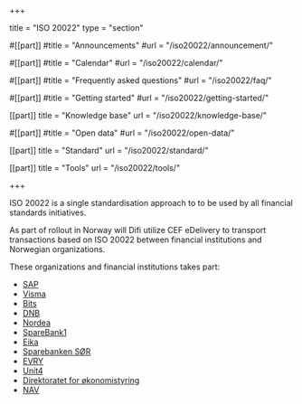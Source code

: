+++

title = "ISO 20022"
type = "section"

#[[part]]
#title = "Announcements"
#url = "/iso20022/announcement/"

#[[part]]
#title = "Calendar"
#url = "/iso20022/calendar/"

#[[part]]
#title = "Frequently asked questions"
#url = "/iso20022/faq/"

#[[part]]
#title = "Getting started"
#url = "/iso20022/getting-started/"

[[part]]
title = "Knowledge base"
url = "/iso20022/knowledge-base/"

#[[part]]
#title = "Open data"
#url = "/iso20022/open-data/"

[[part]]
title = "Standard"
url = "/iso20022/standard/"

[[part]]
title = "Tools"
url = "/iso20022/tools/"

+++

ISO 20022 is a single standardisation approach to to be used by all financial standards initiatives.

As part of rollout in Norway will Difi utilize CEF eDelivery to transport transactions based on ISO 20022 between financial institutions and Norwegian organizations.

These organizations and financial institutions takes part:

* [SAP](http://www.sap.com/)
* [Visma](http://www.visma.no/)
* [Bits](http://bits.no/)
* [DNB](http://www.dnb.no/)
* [Nordea](http://www.nordea.no/)
* [SpareBank1](https://sparebank1.no/)
* [Eika](http://www.eika.no/)
* [Sparebanken SØR](http://www.sor.no/)
* [EVRY](http://www.evry.no/)
* [Unit4](http://www.unit4.com/)
* [Direktoratet for økonomistyring](http://www.dfo.no/)
* [NAV](http://nav.no/)
